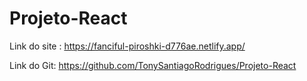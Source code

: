 # Projeto-React

Link do site : https://fanciful-piroshki-d776ae.netlify.app/

Link do Git: https://github.com/TonySantiagoRodrigues/Projeto-React
